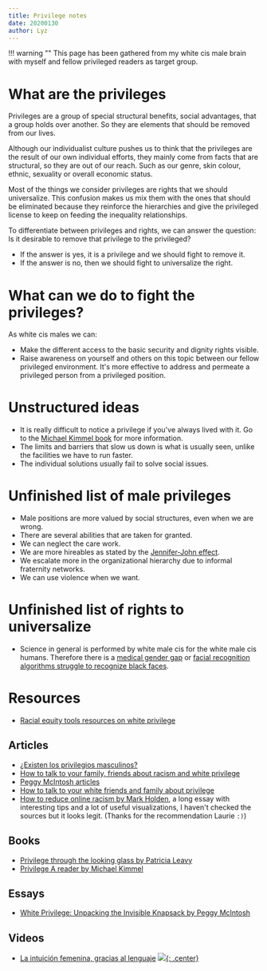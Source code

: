 ```yaml
---
title: Privilege notes
date: 20200130
author: Lyz
---
```


!!! warning ""
    This page has been gathered from my white cis male brain with myself and fellow
    privileged readers as target group.

# What are the privileges

Privileges are a group of special structural benefits, social advantages, that a group
holds over another. So they are elements that should be removed from our lives.

Although our individualist culture pushes us to think that the privileges are
the result of our own individual efforts, they mainly come from facts that are
structural, so they are out of our reach. Such as our genre, skin colour,
ethnic, sexuality or overall economic status.

Most of the things we consider privileges are rights that we should
universalize. This confusion makes us mix them with the ones that should be
eliminated because they reinforce the hierarchies and give the privileged
license to keep on feeding the inequality relationships.

To differentiate between privileges and rights, we can answer the question: Is
it desirable to remove that privilege to the privileged?

* If the answer is yes, it is a privilege and we should fight to remove it.
* If the answer is no, then we should fight to universalize the right.

# What can we do to fight the privileges?

As white cis males we can:

* Make the different access to the basic security and dignity rights visible.
* Raise awareness on yourself and others on this topic between our fellow
  privileged environment. It's more effective to address and permeate
  a privileged person from a privileged position.

# Unstructured ideas

* It is really difficult to notice a privilege if you've always lived with it. Go
to the [Michael Kimmel book](https://www.goodreads.com/book/show/7400069-privilege) for more information.
* The limits and barriers that slow us down is what is usually seen, unlike the
  facilities we have to run faster.
* The individual solutions usually fail to solve social issues.

# Unfinished list of male privileges

* Male positions are more valued by social structures, even when we are wrong.
* There are several abilities that are taken for granted.
* We can neglect the care work.
* We are more hireables as stated by the [Jennifer-John
  effect](http://www.pnas.org/content/109/41/16474.full.pdf).
* We escalate more in the organizational hierarchy due to informal fraternity
  networks.
* We can use violence when we want.

# Unfinished list of rights to universalize

* Science in general is performed by white male cis for the white male cis
  humans. Therefore there is a [medical gender
  gap](https://www.theguardian.com/lifeandstyle/2015/apr/30/fda-clinical-trials-gender-gap-epa-nih-institute-of-medicine-cardiovascular-disease)
  or [facial recognition algorithms struggle to recognize black
  faces](https://www.wired.com/story/best-algorithms-struggle-recognize-black-faces-equally/).

# Resources

* [Racial equity tools resources on white
    privilege](https://www.racialequitytools.org/resources/fundamentals/core-concepts/system-of-white-supremacy-and-white-privilege)

## Articles

* [¿Existen los privilegios masculinos?](https://www.elsaltodiario.com/opinion/existen-los-privilegios-masculinos-)
* [How to talk to your family, friends about racism and white privilege](https://eu.usatoday.com/story/life/2020/07/06/how-to-guide-talk-racism-white-privilege-with-family-friends/3278514001/)
* [Peggy McIntosh
    articles](https://www.nationalseedproject.org/about-us/white-privilege)
* [How to talk to your white friends and family about
    privilege](https://i-d.vice.com/en_uk/article/ep4zaw/how-to-talk-to-your-white-friends-and-family-about-privilege)
* [How to reduce online racism by Mark
    Holden](https://www.websiteplanet.com/blog/how-to-reduce-online-racism),
    a long essay with interesting tips and a lot of useful visualizations,
    I haven't checked the sources but it looks legit. (Thanks for the
    recommendation Laurie `:)`)

## Books

* [Privilege through the looking glass by Patricia Leavy](https://www.goodreads.com/book/show/36434435-privilege-through-the-looking-glass?ac=1&from_search=true&qid=ixl9CwcR4D&rank=1)
* [Privilege A reader by Michael Kimmel](https://www.goodreads.com/book/show/7400069-privilege)

## Essays

* [White Privilege: Unpacking the Invisible Knapsack by Peggy McIntosh](https://www.racialequitytools.org/resourcefiles/mcintosh.pdf)

## Videos

- [La intuición femenina, gracias al lenguaje](https://twitter.com/almuariza/status/1772889815131807765?t=HH1W17VGbQ7K-_XmoCy_SQ&s=19)
[![](not-by-ai.svg){: .center}](https://notbyai.fyi)
